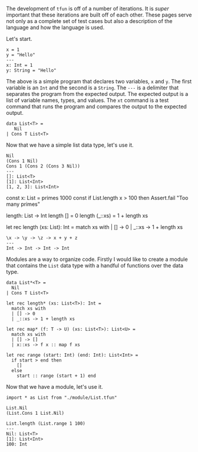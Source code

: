 The development of `tfun` is off of a number of iterations. It is _super_
important that these iterations are built off of each other. These pages serve
not only as a complete set of test cases but also a description of the language
and how the language is used.

Let's start.

```tfun xt
x = 1
y = "Hello"
---
x: Int = 1
y: String = "Hello"
```

The above is a simple program that declares two variables, `x` and `y`. The
first variable is an `Int` and the second is a `String`. The `---` is a
delimiter that separates the program from the expected output. The expected
output is a list of variable names, types, and values. The `xt` command is a
test command that runs the program and compares the output to the expected
output.

```tfun [id=List]
data List<T> = 
   Nil 
| Cons T List<T>
```

Now that we have a simple list data type, let's use it.

```tfun xt [use=[List]]
Nil
(Cons 1 Nil)
Cons 1 (Cons 2 (Cons 3 Nil))
---
[]: List<T>
[1]: List<Int>
[1, 2, 3]: List<Int>
```

const x: List<Int> = primes 1000 const if List.length x > 100 then Assert.fail
"Too many primes"

length: List<T> -> Int length [] = 0 length (_::xs) = 1 + length xs

let rec length (xs: List<T>): Int = match xs with | [] -> 0 | _::xs -> 1 +
length xs

```tfun solve
\x -> \y -> \z -> x + y + z
---
Int -> Int -> Int -> Int
```

Modules are a way to organize code. Firstly I would like to create a module that
contains the `List` data type with a handful of functions over the data type.

```tfun save [file=module/List.tfun]
data List*<T> = 
  Nil
| Cons T List<T>

let rec length* (xs: List<T>): Int =
  match xs with
  | [] -> 0
  | _::xs -> 1 + length xs

let rec map* (f: T -> U) (xs: List<T>): List<U> =
  match xs with
  | [] -> []
  | x::xs -> f x :: map f xs

let rec range (start: Int) (end: Int): List<Int> =
  if start > end then
    []
  else
    start :: range (start + 1) end
```

Now that we have a module, let's use it.

```tfun xt [use=[module/List]]
import * as List from "./module/List.tfun"

List.Nil
(List.Cons 1 List.Nil)

List.length (List.range 1 100)
---
Nil: List<T>
[1]: List<Int>
100: Int
```
